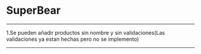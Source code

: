 # SuperBear
-----------------------------------------------------------------------------------------------------------------------------------------------------------------------

1.Se pueden añadir productos sin nombre y sin validaciones(Las validaciones ya estan hechas pero no se implemento)

-----------------------------------------------------------------------------------------------------------------------------------------------------------------------

